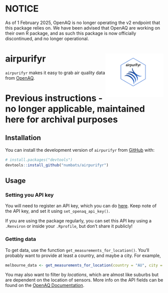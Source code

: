 
<!-- README.md is generated from README.Rmd. Please edit that file -->
# NOTICE

As of 1 February 2025, OpenAQ is no longer operating the v2 endpoint that this package relies on. We have been advised that OpenAQ are working on their own R package, and as such this package is now officially discontinued, and no longer operational.


# airpurifyr <img src="man/figures/logo.png" align="right" height="139" alt="" />

`airpurifyr` makes it easy to grab air quality data from
[OpenAQ](https://www.openaq.org).

# Previous instructions - no longer applicable, maintained here for archival purposes

## Installation

You can install the development version of `airpurifyr` from
[GitHub](https://github.com/) with:

``` r
# install.packages("devtools")
devtools::install_github("numbats/airpurifyr")
```

## Usage

### Setting you API key

You will need to register an API key, which you can do
[here](https://explore.openaq.org/register). Keep note of the API key,
and set it using `set_openaq_api_key()`.

If you are using the package regularly, you can set this API key using a
`.Renviron` or inside your `.Rprofile`, but don’t share it publicly!

### Getting data

To get data, use the function `get_measurements_for_location()`. You’ll
probably want to provide at least a country, and maybe a city. For
example,

``` r
melbourne_data <- get_measurements_for_location(country = "AU", city = "Melbourne")
```

You may also want to filter by *locations*, which are almost like
suburbs but are dependent on the location of sensors. More info on the
API fields can be found on the [OpenAQ
Documentation](https://api.openaq.org/redoc#tag/v2).

